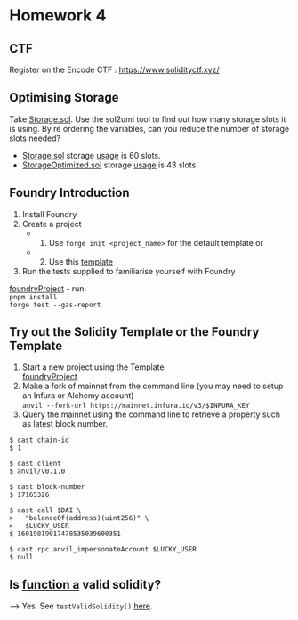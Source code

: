 # Homework 4

## CTF
Register on the Encode CTF : https://www.solidityctf.xyz/

## Optimising Storage
Take [Storage.sol](https://github.com/tikisailor/expert-solidity-bootcamp/tree/main/Homework4/Storage.sol). Use the sol2uml tool to find out how many storage slots it is using. By re ordering the variables, can you reduce the number of storage slots needed?
- [Storage.sol](https://github.com/tikisailor/expert-solidity-bootcamp/tree/main/Homework4/Storage.sol) storage [usage](https://github.com/tikisailor/expert-solidity-bootcamp/tree/main/Homework4/Store.svg) is 60 slots.
- [StorageOptimized.sol](https://github.com/tikisailor/expert-solidity-bootcamp/tree/main/Homework4/StorageOptimized.sol) storage [usage](https://github.com/tikisailor/expert-solidity-bootcamp/tree/main/Homework4/StoreOptimized.svg) is 43 slots.

## Foundry Introduction
1. Install Foundry
2. Create a project
    - 1. Use `forge init <project_name>` for the default template or
    - 2. Use this [template](https://github.com/PaulRBerg/foundry-template)
3. Run the tests supplied to familiarise yourself with Foundry    
     
[foundryProject](https://github.com/tikisailor/expert-solidity-bootcamp/tree/main/Homework4/foundryProject) - run:     
`pnpm install`     
`forge test --gas-report`

## Try out the Solidity Template or the Foundry Template
1. Start a new project using the Template    
[foundryProject](https://github.com/tikisailor/expert-solidity-bootcamp/tree/main/Homework4/foundryProject)    
2. Make a fork of mainnet from the command line (you may need to setup an Infura or Alchemy account)    
`anvil --fork-url https://mainnet.infura.io/v3/$INFURA_KEY`     
3. Query the mainnet using the command line to retrieve a property such as latest block number.      
```
$ cast chain-id
$ 1
```     
```
$ cast client
$ anvil/v0.1.0
```     
```
$ cast block-number
$ 17165326
```     
```
$ cast call $DAI \
>   "balanceOf(address)(uint256)" \
>   $LUCKY_USER
$ 16019819017478535039600351
```     
```
$ cast rpc anvil_impersonateAccount $LUCKY_USER
$ null
```      

## Is [function a](https://github.com/tikisailor/expert-solidity-bootcamp/tree/main/Homework4/foundryProject/ValidSolidity.sol) valid solidity?     
--> Yes. See `testValidSolidity()` [here](https://github.com/tikisailor/expert-solidity-bootcamp/tree/main/Homework4/foundryProject/test/Foo.t.sol).
